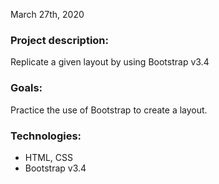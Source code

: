 March 27th, 2020

### Project description:

Replicate a given layout by using Bootstrap v3.4

### Goals:

Practice the use of Bootstrap to create a layout. 

### Technologies:

- HTML, CSS
- Bootstrap v3.4
